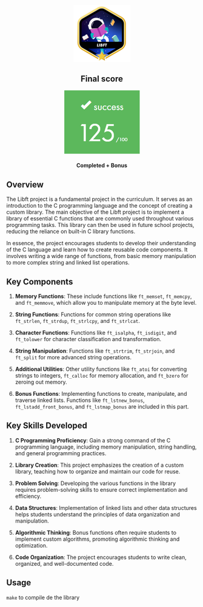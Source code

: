 
<div align=center>
<img src=https://github.com/Xanaco/42_00_Ressources/blob/main/libftm.png alt=Xanaco's 42Project Badge/>
<h2>Final score</h2>
<img src=https://github.com/Xanaco/42_00_Ressources/blob/main/125Grade.png alt=Xanaco's 42Project Score/>
<h4>Completed + Bonus</h4>
</div>

## Overview

The Libft project is a fundamental project in the curriculum. It serves as an introduction to the C programming language and the concept of creating a custom library. The main objective of the Libft project is to implement a library of essential C functions that are commonly used throughout various programming tasks. This library can then be used in future school projects, reducing the reliance on built-in C library functions.

In essence, the project encourages students to develop their understanding of the C language and learn how to create reusable code components. It involves writing a wide range of functions, from basic memory manipulation to more complex string and linked list operations.

## Key Components

1. **Memory Functions**: These include functions like `ft_memset`, `ft_memcpy`, and `ft_memmove`, which allow you to manipulate memory at the byte level.

2. **String Functions**: Functions for common string operations like `ft_strlen`, `ft_strdup`, `ft_strlcpy`, and `ft_strlcat`.

3. **Character Functions**: Functions like `ft_isalpha`, `ft_isdigit`, and `ft_tolower` for character classification and transformation.

4. **String Manipulation**: Functions like `ft_strtrim`, `ft_strjoin`, and `ft_split` for more advanced string operations.

5. **Additional Utilities**: Other utility functions like `ft_atoi` for converting strings to integers, `ft_calloc` for memory allocation, and `ft_bzero` for zeroing out memory.

6. **Bonus Functions**: Implementing functions to create, manipulate, and traverse linked lists. Functions like `ft_lstnew_bonus`, `ft_lstadd_front_bonus`, and `ft_lstmap_bonus` are included in this part.

## Key Skills Developed

1. **C Programming Proficiency**: Gain a strong command of the C programming language, including memory manipulation, string handling, and general programming practices.

2. **Library Creation**: This project emphasizes the creation of a custom library, teaching how to organize and maintain our code for reuse.

3. **Problem Solving**: Developing the various functions in the library requires problem-solving skills to ensure correct implementation and efficiency.

4. **Data Structures**: Implementation of linked lists and other data structures helps students understand the principles of data organization and manipulation.

5. **Algorithmic Thinking**: Bonus functions often require students to implement custom algorithms, promoting algorithmic thinking and optimization.

6. **Code Organization**: The project encourages students to write clean, organized, and well-documented code.

## Usage

```make``` to compile de the library
